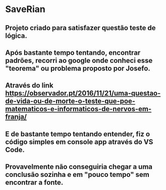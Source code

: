 # SaveRian
## Projeto criado para satisfazer questão teste de lógica. 
## Após bastante tempo tentando, encontrar padrões, recorri ao google onde conheci esse "teorema" ou problema proposto por Josefo.
## Através do link https://observador.pt/2016/11/21/uma-questao-de-vida-ou-de-morte-o-teste-que-poe-matematicos-e-informaticos-de-nervos-em-franja/
## E de bastante tempo tentando entender, fiz o código simples em console app através do VS Code. 
## Provavelmente não conseguiria chegar a uma conclusão sozinha e em "pouco tempo" sem encontrar a fonte.
